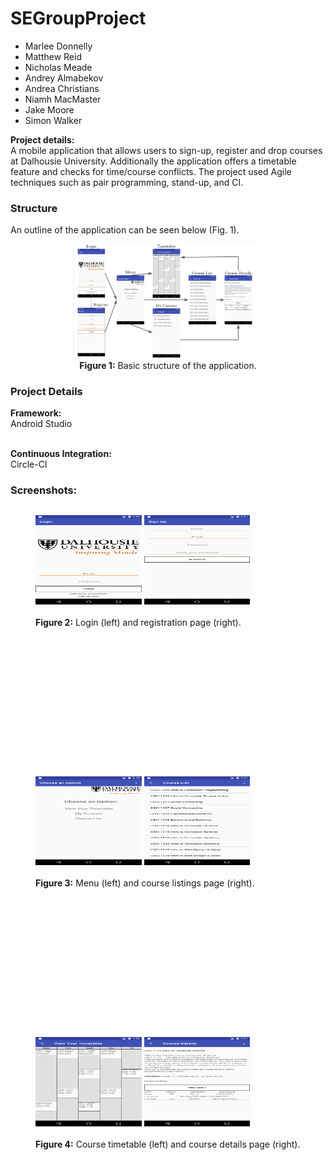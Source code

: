 # SEGroupProject

* Marlee Donnelly 
* Matthew Reid 
* Nicholas Meade 
* Andrey Almabekov 
* Andrea Christians 
* Niamh MacMaster 
* Jake Moore 
* Simon Walker 

<b>Project details:</b><br>
A mobile application that allows users to sign-up, register and drop courses at Dalhousie University. Additionally the application offers a timetable feature and checks for time/course conflicts. The project used Agile techniques such as pair programming, stand-up, and CI.
<h3> Structure </h3>
An outline of the application can be seen below (Fig. 1). 
<p align="center">
   <img  src="./images/sitemap.PNG"  width="60%"  height="60%"/><br>
   <b>Figure 1:</b> Basic structure of the application.
</p>

<h3> Project Details </h3>
<b>Framework:</b><br> Android Studio <br><br>

<b>Continuous Integration:</b><br>Circle-CI<br>

<h3> Screenshots:</h3>
<div style="display: flex; justify-content: center;">
<figure>
   <img  src="./images/login.png"  width="40%"  height="40%"/>
   <img src="./images/registration.png" width="40%" height="40%"/><br>
   <figcaption><br><b>Figure 2:</b> Login (left) and registration page (right).</figcaption> <br>
</figure>
</div>
<br><br>
<div style="display: flex; justify-content: center;">
<figure>
   <img  src="./images/menu.png"  width="40%"  height="40%"/>
   <img  src="./images/listings.png"  width="40%"  height="40%"/><br>
<figcaption><br><b>Figure 3:</b> Menu (left) and course listings page (right).</figcaption><br>
</figure>
</div>
<br><br>
<div style="display: flex; justify-content: center;">
<figure>
   <img  src="./images/timetable.png"  width="40%"  height="40%"/>
   <img  src="./images/details.png"  width="40%"  height="40%"/><br>
<figcaption><br><b>Figure 4:</b> Course timetable (left) and course details page (right).</figcaption><br>
</figure>
</div>


